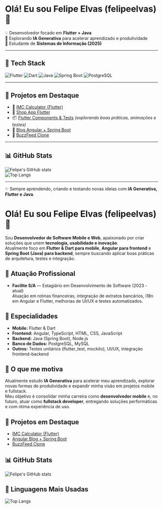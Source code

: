 # Olá! Eu sou Felipe Elvas (felipeelvas) 👋

💡 Desenvolvedor focado em **Flutter + Java**  
🤖 Explorando **IA Generativa** para acelerar aprendizado e produtividade  
🚀 Estudante de **Sistemas de Informação (2025)**  

---

## 📱 Tech Stack
<div style="display: inline_block">
  <img align="center" alt="Flutter" src="https://img.shields.io/badge/Flutter-02569B?style=for-the-badge&logo=flutter&logoColor=white" />
  <img align="center" alt="Dart" src="https://img.shields.io/badge/Dart-0175C2?style=for-the-badge&logo=dart&logoColor=white" />
  <img align="center" alt="Java" src="https://img.shields.io/badge/Java-ED8B00?style=for-the-badge&logo=openjdk&logoColor=white" />
  <img align="center" alt="Spring Boot" src="https://img.shields.io/badge/Spring_Boot-6DB33F?style=for-the-badge&logo=springboot&logoColor=white" />
  <img align="center" alt="PostgreSQL" src="https://img.shields.io/badge/PostgreSQL-316192?style=for-the-badge&logo=postgresql&logoColor=white" />
</div>

---

## 📌 Projetos em Destaque
- 🧮 [IMC Calculator (Flutter)](https://github.com/felipeelvas/desafio_imc)  
- 🛒 [Shop App Flutter](https://github.com/felipeelvas/shop_app_flutter)  
- 📦 [Flutter Components & Tests](https://github.com/felipeelvas) *(explorando boas práticas, animações e testes)*  
- 📖 [Blog Angular + Spring Boot](https://angular-blog-felipes-projects-8d758913.vercel.app/)  
- 🎯 [BuzzFeed Clone](https://projeto-buzz-feed-ochre.vercel.app/)  

---

## 📊 GitHub Stats
![Felipe's GitHub stats](https://github-readme-stats.vercel.app/api?username=felipeelvas&show_icons=true&theme=dark)  
![Top Langs](https://github-readme-stats.vercel.app/api/top-langs/?username=felipeelvas&layout=compact&theme=dark)

---

✨ Sempre aprendendo, criando e testando novas ideias com **IA Generativa, Flutter e Java**.  

# Olá! Eu sou Felipe Elvas (felipeelvas) 👋

Sou **Desenvolvedor de Software Mobile e Web**, apaixonado por criar soluções que unem **tecnologia, usabilidade e inovação**.  
Atualmente foco em **Flutter & Dart para mobile**, **Angular para frontend** e **Spring Boot (Java) para backend**, sempre buscando aplicar boas práticas de arquitetura, testes e integração.  

## 🏢 Atuação Profissional

- **Facilite S/A** — Estagiário em Desenvolvimento de Software (2023 - atual)  
  Atuação em rotinas financeiras, integração de extratos bancários, i18n em Angular e Flutter, melhorias de UI/UX e testes automatizados.

## 📱 Especialidades

- **Mobile:** Flutter & Dart  
- **Frontend:** Angular, TypeScript, HTML, CSS, JavaScript  
- **Backend:** Java (Spring Boot), Node.js  
- **Banco de Dados:** PostgreSQL, MySQL  
- **Outros:** Testes unitários (flutter_test, mockito), UI/UX, integração frontend-backend

## 🚀 O que me motiva

Atualmente estudo **IA Generativa** para acelerar meu aprendizado, explorar novas formas de produtividade e expandir minha visão em projetos mobile e fullstack.  
Meu objetivo é consolidar minha carreira como **desenvolvedor mobile** e, no futuro, atuar como **fullstack developer**, entregando soluções performáticas e com ótima experiência de uso.

## 📌 Projetos em Destaque

- [IMC Calculator (Flutter)](https://github.com/felipeelvas/desafio_imc)  
- [Angular Blog + Spring Boot](https://angular-blog-felipes-projects-8d758913.vercel.app/)  
- [BuzzFeed Clone](https://projeto-buzz-feed-ochre.vercel.app/)  

## 📊 GitHub Stats

![Felipe's GitHub stats](https://github-readme-stats.vercel.app/api?username=felipeelvas&show_icons=true&theme=dark)

## 🧠 Linguagens Mais Usadas

![Top Langs](https://github-readme-stats.vercel.app/api/top-langs/?username=felipeelvas&layout=compact&theme=dark)


